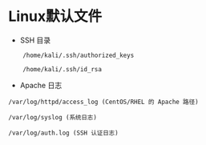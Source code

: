 # Linux默认文件

 - SSH 目录

```
	/home/kali/.ssh/authorized_keys

	/home/kali/.ssh/id_rsa
```

- Apache 日志

```
/var/log/httpd/access_log (CentOS/RHEL 的 Apache 路径)

/var/log/syslog (系统日志)

/var/log/auth.log (SSH 认证日志)
```